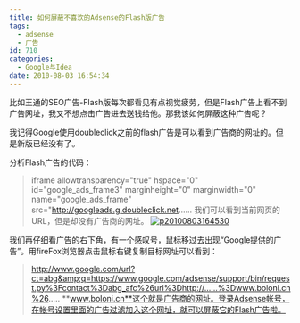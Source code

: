 ```yaml
---
title: 如何屏蔽不喜欢的Adsense的Flash版广告
tags:
  - adsense
  - 广告
id: 710
categories:
  - Google与Idea
date: 2010-08-03 16:54:34
---
```


比如王通的SEO广告-Flash版每次都看见有点视觉疲劳，但是Flash广告上看不到广告网址，我又不想点击广告进去送钱给他。那我该如何屏蔽这种广告呢？

我记得Google使用doubleclick之前的flash广告是可以看到广告商的网址的。但是新版已经没有了。

分析Flash广告的代码：
> iframe allowtransparency="true" hspace="0" id="google_ads_frame3" marginheight="0" marginwidth="0" name="google_ads_frame" src="http://googleads.g.doubleclick.net......
我们可以看到当前网页的URL，但是却没有广告商的网址。
[![](http://www.zhaiduo.com/wp-content/uploads/2010/08/p20100803164530.jpg "p20100803164530")](http://www.zhaiduo.com/wp-content/uploads/2010/08/p20100803164530.jpg)

我们再仔细看广告的右下角，有一个感叹号，鼠标移过去出现“Google提供的广告”。用fireFox浏览器点击鼠标右键复制目标网址可以看到：
> http://www.google.com/url?ct=abg&amp;q=https://www.google.com/adsense/support/bin/request.py%3Fcontact%3Dabg_afc%26url%3Dhttp://......%3Dwww.boloni.cn%26.....
**www.boloni.cn**这个就是广告商的网址。登录Adsense帐号，在帐号设置里面的广告过滤加入这个网址，就可以屏蔽它的Flash广告啦。
